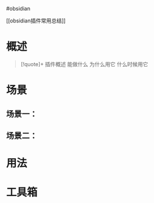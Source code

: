 #obsidian 

[[obsidian插件常用总结]]
# 概述

> [!quote]+ 插件概述
> 能做什么
> 为什么用它
> 什么时候用它

# 场景

## 场景一：

## 场景二：


# 用法

# 工具箱

